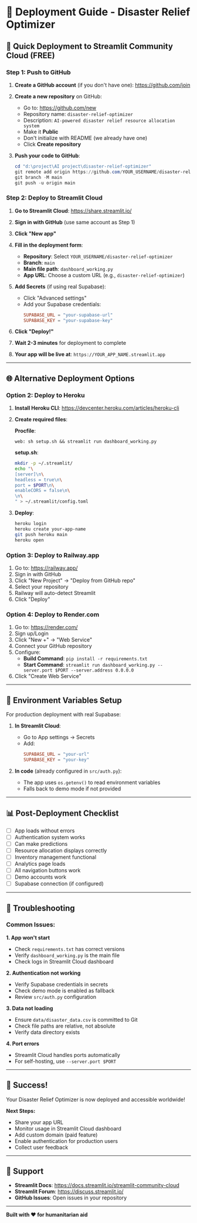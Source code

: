 # 🚀 Deployment Guide - Disaster Relief Optimizer

## 📌 Quick Deployment to Streamlit Community Cloud (FREE)

### Step 1: Push to GitHub

1. **Create a GitHub account** (if you don't have one): https://github.com/join

2. **Create a new repository** on GitHub:
   - Go to: https://github.com/new
   - Repository name: `disaster-relief-optimizer`
   - Description: `AI-powered disaster relief resource allocation system`
   - Make it **Public**
   - Don't initialize with README (we already have one)
   - Click **Create repository**

3. **Push your code to GitHub**:
   ```powershell
   cd "d:\project\AI project\disaster-relief-optimizer"
   git remote add origin https://github.com/YOUR_USERNAME/disaster-relief-optimizer.git
   git branch -M main
   git push -u origin main
   ```

### Step 2: Deploy to Streamlit Cloud

1. **Go to Streamlit Cloud**: https://share.streamlit.io/

2. **Sign in with GitHub** (use same account as Step 1)

3. **Click "New app"**

4. **Fill in the deployment form**:
   - **Repository**: Select `YOUR_USERNAME/disaster-relief-optimizer`
   - **Branch**: `main`
   - **Main file path**: `dashboard_working.py`
   - **App URL**: Choose a custom URL (e.g., `disaster-relief-optimizer`)

5. **Add Secrets** (if using real Supabase):
   - Click "Advanced settings"
   - Add your Supabase credentials:
     ```toml
     SUPABASE_URL = "your-supabase-url"
     SUPABASE_KEY = "your-supabase-key"
     ```

6. **Click "Deploy!"**

7. **Wait 2-3 minutes** for deployment to complete

8. **Your app will be live at**: `https://YOUR_APP_NAME.streamlit.app`

---

## 🌐 Alternative Deployment Options

### Option 2: Deploy to Heroku

1. **Install Heroku CLI**: https://devcenter.heroku.com/articles/heroku-cli

2. **Create required files**:

   **Procfile**:
   ```
   web: sh setup.sh && streamlit run dashboard_working.py
   ```

   **setup.sh**:
   ```bash
   mkdir -p ~/.streamlit/
   echo "\
   [server]\n\
   headless = true\n\
   port = $PORT\n\
   enableCORS = false\n\
   \n\
   " > ~/.streamlit/config.toml
   ```

3. **Deploy**:
   ```bash
   heroku login
   heroku create your-app-name
   git push heroku main
   heroku open
   ```

### Option 3: Deploy to Railway.app

1. Go to: https://railway.app/
2. Sign in with GitHub
3. Click "New Project" → "Deploy from GitHub repo"
4. Select your repository
5. Railway will auto-detect Streamlit
6. Click "Deploy"

### Option 4: Deploy to Render.com

1. Go to: https://render.com/
2. Sign up/Login
3. Click "New +" → "Web Service"
4. Connect your GitHub repository
5. Configure:
   - **Build Command**: `pip install -r requirements.txt`
   - **Start Command**: `streamlit run dashboard_working.py --server.port $PORT --server.address 0.0.0.0`
6. Click "Create Web Service"

---

## 🔐 Environment Variables Setup

For production deployment with real Supabase:

1. **In Streamlit Cloud**:
   - Go to App settings → Secrets
   - Add:
     ```toml
     SUPABASE_URL = "your-url"
     SUPABASE_KEY = "your-key"
     ```

2. **In code** (already configured in `src/auth.py`):
   - The app uses `os.getenv()` to read environment variables
   - Falls back to demo mode if not provided

---

## 📊 Post-Deployment Checklist

- [ ] App loads without errors
- [ ] Authentication system works
- [ ] Can make predictions
- [ ] Resource allocation displays correctly
- [ ] Inventory management functional
- [ ] Analytics page loads
- [ ] All navigation buttons work
- [ ] Demo accounts work
- [ ] Supabase connection (if configured)

---

## 🐛 Troubleshooting

### Common Issues:

**1. App won't start**
   - Check `requirements.txt` has correct versions
   - Verify `dashboard_working.py` is the main file
   - Check logs in Streamlit Cloud dashboard

**2. Authentication not working**
   - Verify Supabase credentials in secrets
   - Check demo mode is enabled as fallback
   - Review `src/auth.py` configuration

**3. Data not loading**
   - Ensure `data/disaster_data.csv` is committed to Git
   - Check file paths are relative, not absolute
   - Verify data directory exists

**4. Port errors**
   - Streamlit Cloud handles ports automatically
   - For self-hosting, use `--server.port $PORT`

---

## 🎉 Success!

Your Disaster Relief Optimizer is now deployed and accessible worldwide!

**Next Steps:**
- Share your app URL
- Monitor usage in Streamlit Cloud dashboard
- Add custom domain (paid feature)
- Enable authentication for production users
- Collect user feedback

---

## 📧 Support

- **Streamlit Docs**: https://docs.streamlit.io/streamlit-community-cloud
- **Streamlit Forum**: https://discuss.streamlit.io/
- **GitHub Issues**: Open issues in your repository

---

**Built with ❤️ for humanitarian aid**
